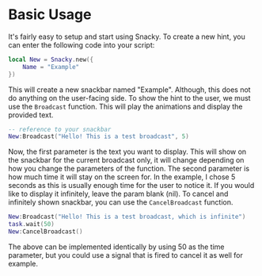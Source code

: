 # Basic Usage

It's fairly easy to setup and start using Snacky. To create a new hint, you can enter the following code into your script:

```lua
local New = Snacky.new({
    Name = "Example"
})
```

This will create a new snackbar named "Example". Although, this does not do anything on the user-facing side. To show the hint to the user, we must use the `Broadcast` function. This will play the animations and display the provided text.

```lua
-- reference to your snackbar
New:Broadcast("Hello! This is a test broadcast", 5)
```

Now, the first parameter is the text you want to display. This will show on the snackbar for the current broadcast only, it will change depending on how you change the parameters of the function. The second parameter is how much time it will stay on the screen for. In the example, I chose 5 seconds as this is usually enough time for the user to notice it. If you would like to display it infinitely, leave the param blank (nil). To cancel and infinitely shown snackbar, you can use the `CancelBroadcast` function.

```lua
New:Broadcast("Hello! This is a test broadcast, which is infinite")
task.wait(50)
New:CancelBroadcast()
```

The above can be implemented identically by using 50 as the time parameter, but you could use a signal that is fired to cancel it as well for example.